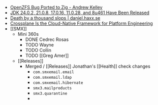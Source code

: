 - [OpenZFS Bug Ported to Zig - Andrew Kelley](https://andrewkelley.me/post/openzfs-bug-ported-zig.html)
- [JDK 24.0.2, 21.0.8, 17.0.16, 11.0.28, and 8u461 Have Been Released](https://blogs.oracle.com/java/post/jdk-2402-2108-17016-11028-and-8u461-have-been-released)
- [Death by a thousand slops | daniel.haxx.se](https://daniel.haxx.se/blog/2025/07/14/death-by-a-thousand-slops/)
- [Crossplane Is the Cloud-Native Framework for Platform Engineering](https://www.crossplane.io/)
- [[SMX]]
	- Mini 360s
		- DONE Cedrec Rosas
		- TODO Wayne
		- TODO Collin
		- TODO [[Greg Amer]]
	- [[Releases]]
		- Merged / [[Releases]] Jonathan's [[Health]] check changes
			- `com.smxemail.email`
			- `com.smxemail.ldap`
			- `com.smxemail.hibernate`
			- `smx3.mailproducts`
			- `smx3.quarantine`
			-